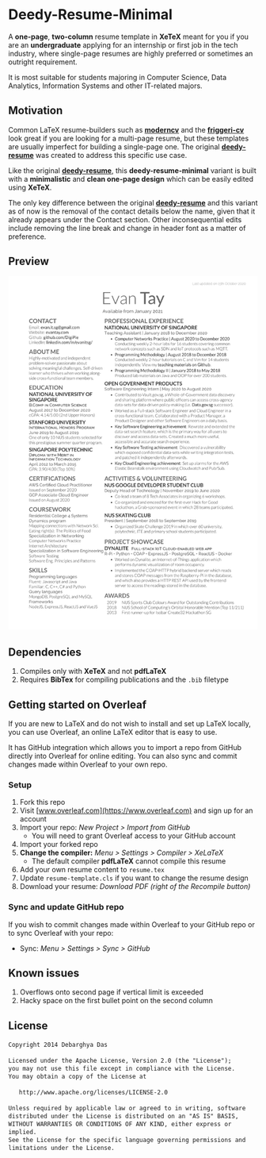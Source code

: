 Deedy-Resume-Minimal
=========================

A **one-page**, **two-column** resume template in **XeTeX** meant for you if you are an **undergraduate**  applying for an internship or first job in the tech industry, where single-page resumes are highly preferred or sometimes an outright requirement.

It is most suitable for students majoring in Computer Science, Data Analytics, Information Systems and other IT-related majors.

## Motivation

Common LaTeX resume-builders such as [**moderncv**](http://www.latextemplates.com/template/moderncv-cv-and-cover-letter)  and the [**friggeri-cv**](https://github.com/afriggeri/cv) look great if you are looking for a multi-page resume, but these templates are usually imperfect for building a single-page one. The original [**deedy-resume**](https://github.com/deedy/Deedy-Resume) was created to address this specific use case.

Like the original [**deedy-resume**](https://github.com/deedy/Deedy-Resume), this **deedy-resume-minimal** variant is built with a **minimalistic** and **clean one-page design** which can be easily edited using **XeTeX**.

The only key difference between the original [**deedy-resume**](https://github.com/deedy/Deedy-Resume) and this variant as of now is the removal of the contact details below the name, given that it already appears under the Contact section. Other inconsequential edits include removing the line break and change in header font as a matter of preference.

## Preview

![alt tag](resume.png)

## Dependencies

1. Compiles only with **XeTeX** and not **pdfLaTeX**
2. Requires **BibTex** for compiling publications and the `.bib` filetype

## Getting started on Overleaf

If you are new to LaTeX and do not wish to install and set up LaTeX locally, you can use Overleaf, an online LaTeX editor that is easy to use. 

It has GitHub integration which allows you to import a repo from GitHub directly into Overleaf for online editing. You can also sync and commit changes made within Overleaf to your own repo.

### Setup
1. Fork this repo
1. Visit [www.overleaf.com](https://www.overleaf.com) and sign up for an account
1. Import your repo: _New Project > Import from GitHub_
    - You will need to grant Overleaf access to your GitHub account
1. Import your forked repo
1. **Change the compiler:** _Menu > Settings > Compiler > XeLaTeX_
    - The default compiler **pdfLaTeX** cannot compile this resume
1. Add your own resume content to `resume.tex`
1. Update `resume-template.cls` if you want to change the resume design
1. Download your resume: _Download PDF (right of the Recompile button)_

### Sync and update GitHub repo

If you wish to commit changes made within Overleaf to your GitHub repo or to sync Overleaf with your repo: 
- Sync: _Menu > Settings > Sync > GitHub_ 

## Known issues
1. Overflows onto second page if vertical limit is exceeded
1. Hacky space on the first bullet point on the second column

## License
    Copyright 2014 Debarghya Das

    Licensed under the Apache License, Version 2.0 (the "License");
    you may not use this file except in compliance with the License.
    You may obtain a copy of the License at

       http://www.apache.org/licenses/LICENSE-2.0

    Unless required by applicable law or agreed to in writing, software
    distributed under the License is distributed on an "AS IS" BASIS,
    WITHOUT WARRANTIES OR CONDITIONS OF ANY KIND, either express or implied.
    See the License for the specific language governing permissions and
    limitations under the License.
